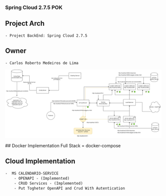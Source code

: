### Spring Cloud 2.7.5 POK

## Project Arch
	- Project BackEnd: Spring Cloud 2.7.5
	
## Owner
	- Carlos Roberto Medeiros de Lima
	
<p align="center">
  <img src= "https://github.com/CarlosRobertoMedeiros/study-microservice-springcloud-1/blob/master/SpringCloud1.png" />
</p>
## Docker Implementation
  Full Stack =  docker-compose
  
  
## Cloud Implementation
	-  MS CALENDARIO-SERVICE
		- OPENAPI - (Implemented)
		- CRUD Services - (Implemented)
		- Put Togheter OpenAPI and Crud With Autentication
	
	
		
	
	
	

